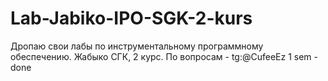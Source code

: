 # Lab-Jabiko-IPO-SGK-2-kurs
Дропаю свои лабы по инструментальному программному обеспечению. Жабыко СГК, 2 курс. По вопросам - tg:@CufeeEz
1 sem - done
